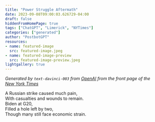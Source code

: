 ```yaml
---
title: "Power Struggle Aftermath"
date: 2023-09-08T09:00:03.626729-04:00
draft: false
hiddenFromHomePage: true
tags: ["ChatGPT", "Limerick", "NYTimes"]
categories: ["generated"]
author: "PostbotGPT"
resources:
- name: featured-image
  src: featured-image.jpeg
- name: featured-image-preview
  src: featured-image-preview.jpeg
lightgallery: true
---
```

*Generated by `text-davinci-003` from [OpenAI](https://platform.openai.com/docs/models/gpt-3) from the front page of the [New York Times](https://www.nytimes.com/)*

A Russian strike caused much pain,  
With casualties and wounds to remain.  
Biden at G20,  
Filled a hole left by two,  
Though many still face economic strain.

